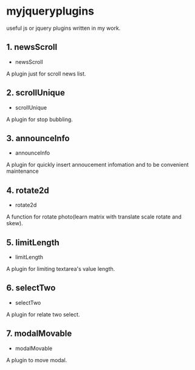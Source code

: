 # myjqueryplugins

useful js or jquery plugins written in my work.

## 1. newsScroll

* newsScroll

A plugin just for scroll news list.

## 2. scrollUnique

* scrollUnique

A plugin for stop bubbling.

## 3. announceInfo

* announceInfo

A plugin for quickly insert annoucement infomation and to be convenient maintenance

## 4. rotate2d

* rotate2d

A function for rotate photo(learn matrix with translate scale rotate and skew).

## 5. limitLength

* limitLength

A plugin for limiting textarea's value length.

## 6. selectTwo

* selectTwo

A plugin for relate two select.

## 7. modalMovable

* modalMovable

A plugin to move modal.
